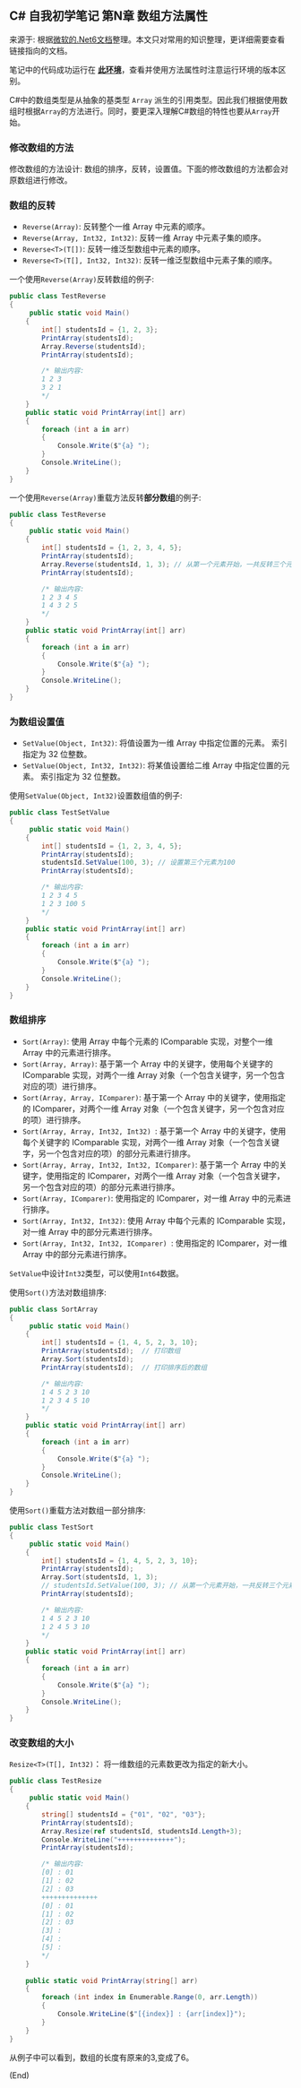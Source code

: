 ## C# 自我初学笔记 第N章  数组方法属性

来源于: 根据[微软的.Net6文档](https://learn.microsoft.com/zh-cn/dotnet/api/system.array?view=net-6.0)整理。本文只对常用的知识整理，更详细需要查看链接指向的文档。

笔记中的代码成功运行在 [**此环境**](csharp笔记-000案例代码环境.md)，查看并使用方法属性时注意运行环境的版本区别。

C#中的数组类型是从抽象的基类型 `Array` 派生的引用类型。因此我们根据使用数组时根据`Array`的方法进行。同时，要更深入理解C#数组的特性也要从`Array`开始。


###  修改数组的方法

修改数组的方法设计: 数组的排序，反转，设置值。下面的修改数组的方法都会对原数组进行修改。

### 数组的反转

- `Reverse(Array)`: 反转整个一维 Array 中元素的顺序。
- `Reverse(Array, Int32, Int32)`: 反转一维 Array 中元素子集的顺序。
- `Reverse<T>(T[])`: 反转一维泛型数组中元素的顺序。
- `Reverse<T>(T[], Int32, Int32)`: 反转一维泛型数组中元素子集的顺序。

一个使用`Reverse(Array)`反转数组的例子:
```c#
public class TestReverse
{
     public static void Main()
    {
        int[] studentsId = {1, 2, 3};
        PrintArray(studentsId);
        Array.Reverse(studentsId);
        PrintArray(studentsId);

        /* 输出内容:
        1 2 3 
        3 2 1 
        */
    }
    public static void PrintArray(int[] arr)
    {
        foreach (int a in arr)
        {
            Console.Write($"{a} ");
        }
        Console.WriteLine();
    }
}
```

一个使用`Reverse(Array)`重载方法反转**部分数组**的例子:
```c#
public class TestReverse
{
     public static void Main()
    {
        int[] studentsId = {1, 2, 3, 4, 5};
        PrintArray(studentsId);
        Array.Reverse(studentsId, 1, 3); // 从第一个元素开始，一共反转三个元素
        PrintArray(studentsId);

        /* 输出内容:
        1 2 3 4 5 
        1 4 3 2 5 
        */
    }
    public static void PrintArray(int[] arr)
    {
        foreach (int a in arr)
        {
            Console.Write($"{a} ");
        }
        Console.WriteLine();
    }
}
```

### 为数组设置值

- `SetValue(Object, Int32)`: 将值设置为一维 Array 中指定位置的元素。 索引指定为 32 位整数。
- `SetValue(Object, Int32, Int32)`: 将某值设置给二维 Array 中指定位置的元素。 索引指定为 32 位整数。

使用`SetValue(Object, Int32)`设置数组值的例子:
```c#
public class TestSetValue
{
     public static void Main()
    {
        int[] studentsId = {1, 2, 3, 4, 5};
        PrintArray(studentsId);
        studentsId.SetValue(100, 3); // 设置第三个元素为100
        PrintArray(studentsId);

        /* 输出内容:
        1 2 3 4 5 
        1 2 3 100 5 
        */
    }
    public static void PrintArray(int[] arr)
    {
        foreach (int a in arr)
        {
            Console.Write($"{a} ");
        }
        Console.WriteLine();
    }
}
```

### 数组排序

- `Sort(Array)`: 使用 Array 中每个元素的 IComparable 实现，对整个一维 Array 中的元素进行排序。
- `Sort(Array, Array)`: 基于第一个 Array 中的关键字，使用每个关键字的 IComparable 实现，对两个一维 Array 对象（一个包含关键字，另一个包含对应的项）进行排序。
- `Sort(Array, Array, IComparer)`: 基于第一个 Array 中的关键字，使用指定的 IComparer，对两个一维 Array 对象（一个包含关键字，另一个包含对应的项）进行排序。
- `Sort(Array, Array, Int32, Int32)	`: 基于第一个 Array 中的关键字，使用每个关键字的 IComparable 实现，对两个一维 Array 对象（一个包含关键字，另一个包含对应的项）的部分元素进行排序。
- `Sort(Array, Array, Int32, Int32, IComparer)`: 基于第一个 Array 中的关键字，使用指定的 IComparer，对两个一维 Array 对象（一个包含关键字，另一个包含对应的项）的部分元素进行排序。
- `Sort(Array, IComparer)`: 使用指定的 IComparer，对一维 Array 中的元素进行排序。
- `Sort(Array, Int32, Int32)`: 使用 Array 中每个元素的 IComparable 实现，对一维 Array 中的部分元素进行排序。
- `Sort(Array, Int32, Int32, IComparer)	`: 使用指定的 IComparer，对一维 Array 中的部分元素进行排序。

`SetValue`中设计`Int32`类型，可以使用`Int64`数据。


使用`Sort()`方法对数组排序:
```c#
public class SortArray
{
     public static void Main()
    {
        int[] studentsId = {1, 4, 5, 2, 3, 10};
        PrintArray(studentsId);  // 打印数组
        Array.Sort(studentsId);
        PrintArray(studentsId);  // 打印排序后的数组

        /* 输出内容:
        1 4 5 2 3 10 
        1 2 3 4 5 10 
        */
    }
    public static void PrintArray(int[] arr)
    {
        foreach (int a in arr)
        {
            Console.Write($"{a} ");
        }
        Console.WriteLine();
    }
}
```

使用`Sort()`重载方法对数组一部分排序:
```c#
public class TestSort
{
     public static void Main()
    {
        int[] studentsId = {1, 4, 5, 2, 3, 10};
        PrintArray(studentsId);
        Array.Sort(studentsId, 1, 3);
        // studentsId.SetValue(100, 3); // 从第一个元素开始，一共反转三个元素
        PrintArray(studentsId);

        /* 输出内容:
        1 4 5 2 3 10 
        1 2 4 5 3 10  
        */
    }
    public static void PrintArray(int[] arr)
    {
        foreach (int a in arr)
        {
            Console.Write($"{a} ");
        }
        Console.WriteLine();
    }
}
```

### 改变数组的大小

`Resize<T>(T[], Int32)`： 将一维数组的元素数更改为指定的新大小。

```c#
public class TestResize
{
     public static void Main()
    {
        string[] studentsId = {"01", "02", "03"};
        PrintArray(studentsId);
        Array.Resize(ref studentsId, studentsId.Length+3);
        Console.WriteLine("++++++++++++++");
        PrintArray(studentsId);

        /* 输出内容:
        [0] : 01
        [1] : 02
        [2] : 03
        ++++++++++++++
        [0] : 01
        [1] : 02
        [2] : 03
        [3] : 
        [4] : 
        [5] : 
        */
    }
 
    public static void PrintArray(string[] arr)
    {
        foreach (int index in Enumerable.Range(0, arr.Length))
        {
            Console.WriteLine($"[{index}] : {arr[index]}");
        }
    }
}
```
从例子中可以看到，数组的长度有原来的3,变成了6。


(End)
